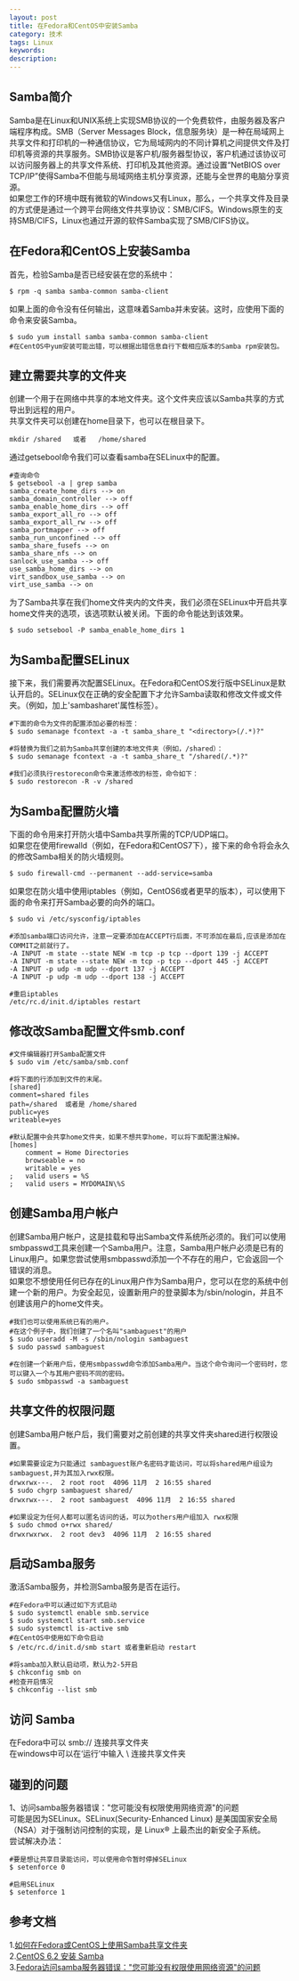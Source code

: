 ```yaml
---
layout: post
title: 在Fedora和CentOS中安装Samba
category: 技术
tags: Linux
keywords: 
description: 
---
```

## Samba简介
Samba是在Linux和UNIX系统上实现SMB协议的一个免费软件，由服务器及客户端程序构成。SMB（Server Messages Block，信息服务块）是一种在局域网上共享文件和打印机的一种通信协议，它为局域网内的不同计算机之间提供文件及打印机等资源的共享服务。SMB协议是客户机/服务器型协议，客户机通过该协议可以访问服务器上的共享文件系统、打印机及其他资源。通过设置“NetBIOS over TCP/IP”使得Samba不但能与局域网络主机分享资源，还能与全世界的电脑分享资源。  
如果您工作的环境中既有微软的Windows又有Linux，那么，一个共享文件及目录的方式便是通过一个跨平台网络文件共享协议：SMB/CIFS。Windows原生的支持SMB/CIFS，Linux也通过开源的软件Samba实现了SMB/CIFS协议。

## 在Fedora和CentOS上安装Samba
首先，检验Samba是否已经安装在您的系统中：

```
$ rpm -q samba samba-common samba-client 
```

如果上面的命令没有任何输出，这意味着Samba并未安装。这时，应使用下面的命令来安装Samba。

```
$ sudo yum install samba samba-common samba-client 
#在CentOS中yum安装可能出错，可以根据出错信息自行下载相应版本的Samba rpm安装包。
```

## 建立需要共享的文件夹
创建一个用于在网络中共享的本地文件夹。这个文件夹应该以Samba共享的方式导出到远程的用户。  
共享文件夹可以创建在home目录下，也可以在根目录下。

```
mkdir /shared   或者   /home/shared
```

通过getsebool命令我们可以查看samba在SELinux中的配置。

```
#查询命令
$ getsebool -a | grep samba
samba_create_home_dirs --> on
samba_domain_controller --> off
samba_enable_home_dirs --> off
samba_export_all_ro --> off
samba_export_all_rw --> off
samba_portmapper --> off
samba_run_unconfined --> off
samba_share_fusefs --> on
samba_share_nfs --> on
sanlock_use_samba --> off
use_samba_home_dirs --> on
virt_sandbox_use_samba --> on
virt_use_samba --> on
```

为了Samba共享在我们home文件夹内的文件夹，我们必须在SELinux中开启共享home文件夹的选项，该选项默认被关闭。下面的命令能达到该效果。

```
$ sudo setsebool -P samba_enable_home_dirs 1  
```

## 为Samba配置SELinux
接下来，我们需要再次配置SELinux。在Fedora和CentOS发行版中SELinux是默认开启的。SELinux仅在正确的安全配置下才允许Samba读取和修改文件或文件夹。（例如，加上'sambasharet'属性标签）。

```
#下面的命令为文件的配置添加必要的标签：
$ sudo semanage fcontext -a -t samba_share_t "<directory>(/.*)?" 

#将替换为我们之前为Samba共享创建的本地文件夹（例如，/shared）：
$ sudo semanage fcontext -a -t samba_share_t "/shared(/.*)?" 

#我们必须执行restorecon命令来激活修改的标签，命令如下：
$ sudo restorecon -R -v /shared 
```

## 为Samba配置防火墙
下面的命令用来打开防火墙中Samba共享所需的TCP/UDP端口。  
如果您在使用firewalld（例如，在Fedora和CentOS7下），接下来的命令将会永久的修改Samba相关的防火墙规则。

```
$ sudo firewall-cmd --permanent --add-service=samba 
```

如果您在防火墙中使用iptables（例如，CentOS6或者更早的版本），可以使用下面的命令来打开Samba必要的向外的端口。

```
$ sudo vi /etc/sysconfig/iptables 

#添加samba端口访问允许，注意一定要添加在ACCEPT行后面，不可添加在最后,应该是添加在COMMIT之前就行了。
-A INPUT -m state --state NEW -m tcp -p tcp --dport 139 -j ACCEPT
-A INPUT -m state --state NEW -m tcp -p tcp --dport 445 -j ACCEPT
-A INPUT -p udp -m udp --dport 137 -j ACCEPT
-A INPUT -p udp -m udp --dport 138 -j ACCEPT

#重启iptables
/etc/rc.d/init.d/iptables restart

```

## 修改改Samba配置文件smb.conf

```
#文件编辑器打开Samba配置文件
$ sudo vim /etc/samba/smb.conf 

#将下面的行添加到文件的末尾。
[shared]
comment=shared files
path=/shared  或者是 /home/shared
public=yes
writeable=yes

#默认配置中会共享home文件夹，如果不想共享home，可以将下面配置注解掉。
[homes]
	comment = Home Directories
	browseable = no
	writable = yes
;	valid users = %S
;	valid users = MYDOMAIN\%S
```

## 创建Samba用户帐户
创建Samba用户帐户，这是挂载和导出Samba文件系统所必须的。我们可以使用smbpasswd工具来创建一个Samba用户。注意，Samba用户帐户必须是已有的Linux用户。如果您尝试使用smbpasswd添加一个不存在的用户，它会返回一个错误的消息。  
如果您不想使用任何已存在的Linux用户作为Samba用户，您可以在您的系统中创建一个新的用户。为安全起见，设置新用户的登录脚本为/sbin/nologin，并且不创建该用户的home文件夹。

```
#我们也可以使用系统已有的用户。
#在这个例子中，我们创建了一个名叫"sambaguest"的用户
$ sudo useradd -M -s /sbin/nologin sambaguest
$ sudo passwd sambaguest 

#在创建一个新用户后，使用smbpasswd命令添加Samba用户。当这个命令询问一个密码时，您可以键入一个与其用户密码不同的密码。
$ sudo smbpasswd -a sambaguest
```

## 共享文件的权限问题
创建Samba用户帐户后，我们需要对之前创建的共享文件夹shared进行权限设置。

```
#如果需要设定为只能通过 sambaguest账户名密码才能访问，可以将shared用户组设为 sambaguest,并为其加入rwx权限。
drwxrwx---.  2 root root  4096 11月  2 16:55 shared
$ sudo chgrp sambaguest shared/
drwxrwx---.  2 root sambaguest  4096 11月  2 16:55 shared

#如果设定为任何人都可以匿名访问的话，可以为others用户组加入 rwx权限
$ sudo chmod o+rwx shared/
drwxrwxrwx.  2 root dev3  4096 11月  2 16:55 shared
```

## 启动Samba服务
激活Samba服务，并检测Samba服务是否在运行。

```
#在Fedora中可以通过如下方式启动
$ sudo systemctl enable smb.service 
$ sudo systemctl start smb.service 
$ sudo systemctl is-active smb
#在CentOS中使用如下命令启动
$ /etc/rc.d/init.d/smb start 或者重新启动 restart

#将samba加入默认启动项，默认为2-5开启
$ chkconfig smb on
#检查开启情况
$ chkconfig --list smb
```
## 访问 Samba
在Fedora中可以 smb://<samba-server-IP-address> 连接共享文件夹  
在windows中可以在‘运行’中输入 \\<samba-server-IP-address> 连接共享文件夹

## 碰到的问题
1、访问samba服务器错误："您可能没有权限使用网络资源"的问题  
可能是因为SELinux。SELinux(Security-Enhanced Linux) 是美国国家安全局（NSA）对于强制访问控制的实现，是 Linux&reg; 上最杰出的新安全子系统。  
尝试解决办法：

```
#要是想让共享目录能访问，可以使用命令暂时停掉SELinux
$ setenforce 0

#启用SELinux
$ setenforce 1
```

## 参考文档
1.<a href="https://linux.cn/article-5547-1.html" target="_blank">如何在Fedora或CentOS上使用Samba共享文件夹</a><br> 
2.<a href="http://www.cnblogs.com/ginoz/archive/2012/07/31/2616760.html" target="_blank">CentOS 6.2 安装 Samba</a><br>
3.<a href="http://www.jeepshoe.org/808959594.htm" target="_blank">Fedora访问samba服务器错误："您可能没有权限使用网络资源"的问题</a><br>
